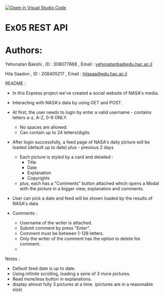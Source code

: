 [![Open in Visual Studio Code](https://classroom.github.com/assets/open-in-vscode-c66648af7eb3fe8bc4f294546bfd86ef473780cde1dea487d3c4ff354943c9ae.svg)](https://classroom.github.com/online_ide?assignment_repo_id=9537662&assignment_repo_type=AssignmentRepo)

# Ex05 REST API

# Authors:
Yehonatan Bakshi , ID : 308077668 , Email : yehonatanba@edu.hac.ac.il

Hila Saadon , ID : 208405217 , Email : hilasaa@edu.hac.ac.il

README :
- In this Express project we've created a social website of NASA's media.
- Interacting with NASA's data by using GET and POST.
- At first, the user needs to login by enter a valid username - contains letters a-z, A-Z, 0-9 ONLY.
  - No spaces are allowed.
  - Can contain up to 24 letters/digits. 
- After login successfully, a feed page of NASA's daily picture will be loaded (default up to date) plus - previous 2 days
  - Each picture is styled by a card and detailed : 
    - Title
    - Date
    - Explanation
    - Copyrights
  - plus, each has a "Comments" button attached which opens a Modal with the picture in a bigger view, explanation and comments.
- User can pick a date and feed will be shown loaded by the results of NASA's data 


- Comments : 
  - Username of the writer is attached.
  - Submit comment by press "Enter".
  - Comment must be between 1-128 letters.
  - Only the writer of the comment has the option to delete his comment.
  - 


Notes :
- Default feed date is up to date.
- Using infinite scrolling, loading a serie of 3 more pictures.
- Read more/less button in explanations.
- display almost fully 3 pictures at a time. (pictures are in a reasonable size)